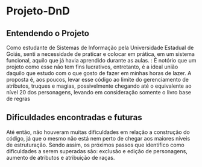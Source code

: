 # Projeto-DnD



## Entendendo o Projeto
Como estudante de Sistemas de Informação pela Universidade Estadual de Goiás, senti a necessidade de praticar e colocar em prática, em um sistema funcional, aquilo que já havia aprendido durante as aulas. 
:
É notório que um projeto como esse não tem fins lucrativos, entretanto, é a ideal união daquilo que estudo com o que gosto de fazer em minhas horas de lazer.
A proposta é, aos poucos, levar esse código ao limite do gerenciamento de atributos, truques e magias, possivelmente chegando até o equivalente ao nível 20 dos personagens, levando em consideração somente o livro base de regras

## Dificuldades encontradas e futuras
Até então, não houveram muitas dificuldades em relação a construção do código, já que o mesmo não está nem perto de chegar aos maiores níveis de estruturação.
Sendo assim, os próximos passos que identifico como dificuldades a serem superadas são: exclusão e edição de personagens, aumento de atributos e atribuição de raças.
